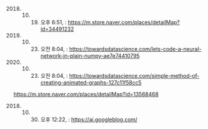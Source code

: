2018. 10. 19. 오후 6:51,  : https://m.store.naver.com/places/detailMap?id=34491232

2018. 10. 23. 오전 8:04,  : https://towardsdatascience.com/lets-code-a-neural-network-in-plain-numpy-ae7e74410795

2018. 10. 23. 오전 8:04,  : https://towardsdatascience.com/simple-method-of-creating-animated-graphs-127c11f58cc5

https://m.store.naver.com/places/detailMap?id=13568468

2018. 10. 30. 오후 12:22,  : https://ai.googleblog.com/
